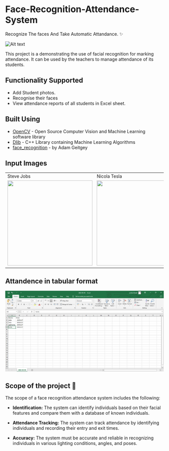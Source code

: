 # Face-Recognition-Attendance-System


Recognize The faces And Take Automatic Attandance. ✨

![Alt text](https://media.tenor.com/B8ra2i-OK9QAAAAC/face-recognition.gif)


This project is a  demonstrating the use of facial recognition for marking attendance. It  can be used by the teachers to manage attendance of its students.

## Functionality Supported

- Add Student photos.
- Recognise their faces
- View attendance reports of all students in Excel sheet.




## Built Using

 - [OpenCV]() - Open Source Computer Vision and Machine Learning software library
 - [Dlib]() - C++ Library containing Machine Learning Algorithms
 - [face_recognition]() - by Adam Geitgey
 

## Input Images
<table>
  <tr>
    <td>Steve Jobs</td>
     <td>Nicola Tesla</td>
     <td>Ratan Tata</td>
     <td>Mona Lisa</td>
  </tr>
  <tr>
    <td><img src="https://github.com/Omickeyee/Face-Recognition-Attendance-System/assets/92362596/ba3c2ae4-e87a-4ad1-abe7-81109a198ab7" width=270 height=270></td>
    <td><img src="https://github.com/Omickeyee/Face-Recognition-Attendance-System/assets/92362596/563c22fb-e7a9-4740-80d9-cdbd785c0ccc" width=270 height=270></td>
    <td><img src="https://github.com/Omickeyee/Face-Recognition-Attendance-System/assets/92362596/b7521416-3ebc-4a08-b1d1-95ce06d671e9" width=270 height=270></td>
     <td><img src="https://github.com/Omickeyee/Face-Recognition-Attendance-System/assets/92362596/ea4a2281-3e3f-45cd-84a7-cb2fc81fe1d7" width=270 height=270></td>
  </tr>
 </table>


## Attandence in tabular format 

![Alt text](https://github.com/Omickeyee/Face-Recognition-Attendance-System/blob/cdec8fce80e1a18329325b8161e3985c33a5483d/Screenshots/05-05-2023_Attandence.jpg)



## Scope of the project 🚀
The scope of a face recognition attendance system includes the following:

- <b>Identification:</b> The system can identify individuals based on their facial features and compare them with a database of known individuals.

- <b>Attendance Tracking:</b> The system can track attendance by identifying individuals and recording their entry and exit times.

- <b>Accuracy:</b> The system must be accurate and reliable in recognizing individuals in various lighting conditions, angles, and poses.


